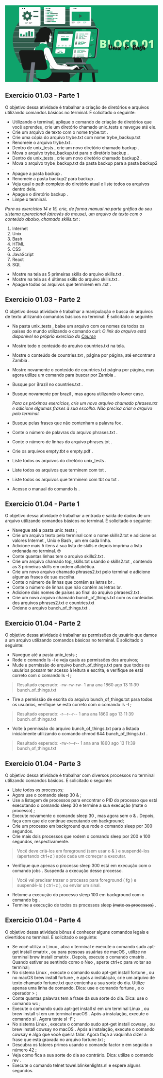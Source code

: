 ![](../bannerdosblocos/trybe-exercicios-bloco01.png)

## Exercício 01.03 - Parte 1
O objetivo dessa atividade é trabalhar a criação de diretórios e arquivos utilizando comandos básicos no terminal. É solicitado o seguinte: 

* Utilizando o terminal, aplique o comando de criação de diretórios que você aprendeu, crie um diretório chamado unix_tests e navegue até ele.
* Crie um arquivo de texto com o nome trybe.txt .
* Crie uma cópia do arquivo trybe.txt com nome trybe_backup.txt
* Renomeie o arquivo trybe.txt .
* Dentro de unix_tests , crie um novo diretório chamado backup .
* Mova o arquivo trybe_backup.txt para o diretório backup .
* Dentro de unix_tests , crie um novo diretório chamado backup2 .
* Mova o arquivo trybe_backup.txt da pasta backup para a pasta backup2 .
* Apague a pasta backup .
* Renomeie a pasta backup2 para backup .
* Veja qual o path completo do diretório atual e liste todos os arquivos dentro dele.
* Apague o diretório backup .
* Limpe o terminal.

*Para os exercícios 14 e 15, crie, de forma manual na parte gráfica do seu sistema operacional (através do mouse), um arquivo de texto com o conteúdo abaixo, chamado skills.txt :*

1. Internet
2. Unix
3. Bash
4. HTML
5. CSS
6. JavaScript
7. React
8. SQL

* Mostre na tela as 5 primeiras skills do arquivo skills.txt .
* Mostre na tela as 4 últimas skills do arquivo skills.txt .
* Apague todos os arquivos que terminem em .txt .

## Exercício 01.03 - Parte 2

O objetivo dessa atividade é trabalhar a manipulação e busca de arquivos de texto utilizando comandos básicos no terminal. É solicitado o seguinte:

* Na pasta unix_tests , baixe um arquivo com os nomes de todos os países do mundo utilizando o comando curl: *O link do arquivo está disponível no próprio exercício do [Course](https://app.betrybe.com/course)*
* Mostre todo o conteúdo do arquivo countries.txt na tela.
* Mostre o conteúdo de countries.txt , página por página, até encontrar a Zambia .
* Mostre novamente o conteúdo de countries.txt página por página, mas agora utilize um comando para buscar por Zambia .
* Busque por Brazil no countries.txt .
* Busque novamente por brazil , mas agora utilizando o lower case.
  
  *Para os próximos exercícios, crie um novo arquivo chamado phrases.txt e adicione algumas frases à sua escolha. Não precisa criar o arquivo pelo terminal.*

* Busque pelas frases que não contenham a palavra fox .
* Conte o número de palavras do arquivo phrases.txt .
* Conte o número de linhas do arquivo phrases.txt .
* Crie os arquivos empty.tbt e empty.pdf .
* Liste todos os arquivos do diretório unix_tests .
* Liste todos os arquivos que terminem com txt .
* Liste todos os arquivos que terminem com tbt ou txt .
* Acesse o manual do comando ls .

## Exercício 01.04 - Parte 1

O objetivo dessa atividade é trabalhar a entrada e saída de dados de um arquivo utilizando comandos básicos no terminal. É solicitado o seguinte:

* Navegue até a pasta unix_tests ;
* Crie um arquivo texto pelo terminal com o nome skills2.txt e adicione os valores Internet , Unix e Bash , um em cada linha.
* Adicione mais 5 itens à sua lista de skills e depois imprima a lista ordenada no terminal. 🤓
* Conte quantas linhas tem o arquivo skills2.txt .
* Crie um arquivo chamado top_skills.txt usando o skills2.txt , contendo as 3 primeiras skills em ordem alfabética.
* Crie um novo arquivo chamado phrases2.txt pelo terminal e adicione algumas frases de sua escolha.
* Conte o número de linhas que contêm as letras br .
* Conte o número de linhas que não contêm as letras br.
* Adicione dois nomes de países ao final do arquivo phrases2.txt .
* Crie um novo arquivo chamado bunch_of_things.txt com os conteúdos dos arquivos phrases2.txt e countries.txt
* Ordene o arquivo bunch_of_things.txt .

## Exercício 01.04 - Parte 2

O objetivo dessa atividade é trabalhar as permissões de usuário que damos a um arquivo utilizando comandos básicos no terminal. É solicitado o seguinte:

* Navegue até a pasta unix_tests ;
* Rode o comando ls -l e veja quais as permissões dos arquivos;
* Mude a permissão do arquivo bunch_of_things.txt para que todos os usuários possam ter acesso à leitura e escrita, e verifique se está correto com o comando ls -l ;
> Resultado esperado: -rw-rw-rw- 1 ana ana 1860 ago 13 11:39 bunch_of_things.txt
* Tire a permissão de escrita do arquivo bunch_of_things.txt para todos os usuários, verifique se está correto com o comando ls -l ;
> Resultado esperado: -r--r--r-- 1 ana ana 1860 ago 13 11:39 bunch_of_things.txt
* Volte à permissão do arquivo bunch_of_things.txt para a listada inicialmente utilizando o comando chmod 644 bunch_of_things.txt .
> Resultado esperado: -rw-r--r-- 1 ana ana 1860 ago 13 11:39 bunch_of_things.txt



## Exercício 01.04 - Parte 3

O objetivo dessa atividade é trabalhar com diversos processos no terminal utilizando comandos básicos. É solicitado o seguinte:

* Liste todos os processos;
* Agora use o comando sleep 30 & ;
* Use a listagem de processos para encontrar o PID do processo que está executando o comando sleep 30 e termine a sua execução (mate o processo) ;
* Execute novamente o comando sleep 30 , mas agora sem o & . Depois, faça com que ele continue executando em background;
* Crie um processo em background que rode o comando sleep por 300 segundos.
* Crie mais dois processos que rodem o comando sleep por 200 e 100 segundos, respectivamente.
> Você deve criá-los em foreground (sem usar o & ) e suspendê-los (apertando ctrl+z ) após cada um começar a executar.
* Verifique que apenas o processo sleep 300 está em execução com o comando jobs . Suspenda a execução desse processo.
> Você vai precisar trazer o processo para foreground ( fg ) e suspendê-lo ( ctrl+z ), ou enviar um sinal.
* Retome a execução do processo sleep 100 em background com o comando bg .
* Termine a execução de todos os processos sleep ~~(mate os processos)~~ .
  
## Exercício 01.04 - Parte 4

O objetivo dessa atividade bônus é conhecer alguns comandos legais e divertidos no terminal. É solicitado o seguinte:

* Se você utiliza o Linux , abra o terminal e execute o comando sudo apt-get install cmatrix , ou para pessoas usuárias de macOS , utilize no terminal brew install cmatrix . Depois, execute o comando cmatrix . Quando estiver se sentindo como o Neo , aperte ctrl+c para voltar ao terminal;
* No sistema Linux , execute o comando sudo apt-get install fortune , ou no macOS brew install fortune , e após a instalação, crie um arquivo de texto chamado fortune.txt que contenha a sua sorte do dia. Utilize apenas uma linha de comando. Dica: use o comando fortune , e o operador > ;
* Conte quantas palavras tem a frase da sua sorte do dia. Dica: use o comando wc ;
* Execute o comando sudo apt-get install sl em um terminal Linux , ou brew install sl em um terminal macOS . Após a instalação, execute o comando sl . Agora tente sl -F ;
* No sistema Linux , execute o comando sudo apt-get install cowsay , ou brew install cowsay no macOS . Após a instalação, execute o comando cowsay e algo que você queira falar. Agora faça a vaquinha dizer a frase que está gravada no arquivo fortune.txt ;
* Descubra os fatores primos usando o comando factor e em seguida o número 42 ;
* Veja como fica a sua sorte do dia ao contrário. Dica: utilize o comando rev .
* Execute o comando telnet towel.blinkenlights.nl e espere alguns segundos.
